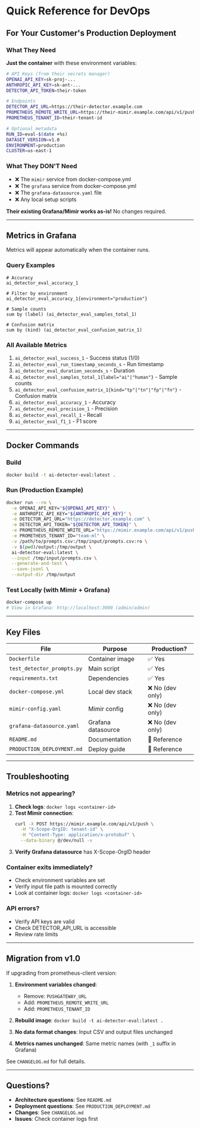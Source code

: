 # Quick Reference for DevOps

## For Your Customer's Production Deployment

### What They Need

**Just the container** with these environment variables:

```bash
# API Keys (from their secrets manager)
OPENAI_API_KEY=sk-proj-...
ANTHROPIC_API_KEY=sk-ant-...
DETECTOR_API_TOKEN=their-token

# Endpoints
DETECTOR_API_URL=https://their-detector.example.com
PROMETHEUS_REMOTE_WRITE_URL=https://their-mimir.example.com/api/v1/push
PROMETHEUS_TENANT_ID=their-tenant-id

# Optional metadata
RUN_ID=eval-$(date +%s)
DATASET_VERSION=v1.0
ENVIRONMENT=production
CLUSTER=us-east-1
```

### What They DON'T Need

- ❌ The `mimir` service from docker-compose.yml
- ❌ The `grafana` service from docker-compose.yml
- ❌ The `grafana-datasource.yaml` file
- ❌ Any local setup scripts

**Their existing Grafana/Mimir works as-is!** No changes required.

---

## Metrics in Grafana

Metrics will appear automatically when the container runs.

### Query Examples

```promql
# Accuracy
ai_detector_eval_accuracy_1

# Filter by environment
ai_detector_eval_accuracy_1{environment="production"}

# Sample counts
sum by (label) (ai_detector_eval_samples_total_1)

# Confusion matrix
sum by (kind) (ai_detector_eval_confusion_matrix_1)
```

### All Available Metrics

1. `ai_detector_eval_success_1` - Success status (1/0)
2. `ai_detector_eval_run_timestamp_seconds_s` - Run timestamp
3. `ai_detector_eval_duration_seconds_s` - Duration
4. `ai_detector_eval_samples_total_1{label="ai"|"human"}` - Sample counts
5. `ai_detector_eval_confusion_matrix_1{kind="tp"|"tn"|"fp"|"fn"}` - Confusion matrix
6. `ai_detector_eval_accuracy_1` - Accuracy
7. `ai_detector_eval_precision_1` - Precision
8. `ai_detector_eval_recall_1` - Recall
9. `ai_detector_eval_f1_1` - F1 score

---

## Docker Commands

### Build
```bash
docker build -t ai-detector-eval:latest .
```

### Run (Production Example)
```bash
docker run --rm \
  -e OPENAI_API_KEY="${OPENAI_API_KEY}" \
  -e ANTHROPIC_API_KEY="${ANTHROPIC_API_KEY}" \
  -e DETECTOR_API_URL="https://detector.example.com" \
  -e DETECTOR_API_TOKEN="${DETECTOR_API_TOKEN}" \
  -e PROMETHEUS_REMOTE_WRITE_URL="https://mimir.example.com/api/v1/push" \
  -e PROMETHEUS_TENANT_ID="team-ml" \
  -v /path/to/prompts.csv:/tmp/input/prompts.csv:ro \
  -v $(pwd)/output:/tmp/output \
  ai-detector-eval:latest \
  --input /tmp/input/prompts.csv \
  --generate-and-test \
  --save-jsonl \
  --output-dir /tmp/output
```

### Test Locally (with Mimir + Grafana)
```bash
docker-compose up
# View in Grafana: http://localhost:3000 (admin/admin)
```

---

## Key Files

| File | Purpose | Production? |
|------|---------|-------------|
| `Dockerfile` | Container image | ✅ Yes |
| `test_detector_prompts.py` | Main script | ✅ Yes |
| `requirements.txt` | Dependencies | ✅ Yes |
| `docker-compose.yml` | Local dev stack | ❌ No (dev only) |
| `mimir-config.yaml` | Mimir config | ❌ No (dev only) |
| `grafana-datasource.yaml` | Grafana datasource | ❌ No (dev only) |
| `README.md` | Documentation | 📖 Reference |
| `PRODUCTION_DEPLOYMENT.md` | Deploy guide | 📖 Reference |

---

## Troubleshooting

### Metrics not appearing?

1. **Check logs**: `docker logs <container-id>`
2. **Test Mimir connection**:
   ```bash
   curl -X POST https://mimir.example.com/api/v1/push \
     -H "X-Scope-OrgID: tenant-id" \
     -H "Content-Type: application/x-protobuf" \
     --data-binary @/dev/null -v
   ```
3. **Verify Grafana datasource** has X-Scope-OrgID header

### Container exits immediately?

- Check environment variables are set
- Verify input file path is mounted correctly
- Look at container logs: `docker logs <container-id>`

### API errors?

- Verify API keys are valid
- Check DETECTOR_API_URL is accessible
- Review rate limits

---

## Migration from v1.0

If upgrading from prometheus-client version:

1. **Environment variables changed**:
   - Remove: `PUSHGATEWAY_URL`
   - Add: `PROMETHEUS_REMOTE_WRITE_URL`
   - Add: `PROMETHEUS_TENANT_ID`

2. **Rebuild image**: `docker build -t ai-detector-eval:latest .`

3. **No data format changes**: Input CSV and output files unchanged

4. **Metrics names unchanged**: Same metric names (with `_1` suffix in Grafana)

See `CHANGELOG.md` for full details.

---

## Questions?

- **Architecture questions**: See `README.md`
- **Deployment questions**: See `PRODUCTION_DEPLOYMENT.md`
- **Changes**: See `CHANGELOG.md`
- **Issues**: Check container logs first
